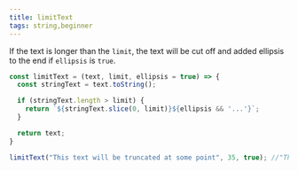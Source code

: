 ```yaml
---
title: limitText
tags: string,beginner
---
```


If the text is longer than the `limit`, the text will be cut off and added ellipsis to the end if `ellipsis` is `true`.


```js
const limitText = (text, limit, ellipsis = true) => {
  const stringText = text.toString();

  if (stringText.length > limit) {
    return `${stringText.slice(0, limit)}${ellipsis && '...'}`;
  }

  return text;
}
```

```js
limitText("This text will be truncated at some point", 35, true); //"This text will be truncated at some..."
```
